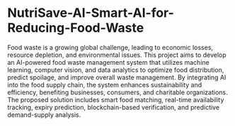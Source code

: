 # NutriSave-AI-Smart-AI-for-Reducing-Food-Waste

 Food waste is a growing global challenge, leading to economic losses, resource depletion, and environmental issues. This project aims to develop an AI-powered food waste management system that utilizes machine learning, computer vision, and data analytics to optimize food distribution, predict spoilage, and improve overall waste management. By integrating AI into the food supply chain, the system enhances sustainability and efficiency, benefiting businesses, consumers, and charitable organizations. The proposed solution includes smart food matching, real-time availability tracking, expiry prediction, blockchain-based verification, and predictive demand-supply analysis. 
